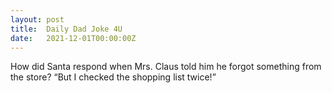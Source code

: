 ```yaml
---
layout: post
title:  Daily Dad Joke 4U
date:   2021-12-01T00:00:00Z
---
```

How did Santa respond when Mrs. Claus told him he forgot something from the store? “But I checked the shopping list twice!”
